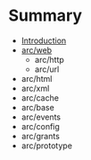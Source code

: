 # Summary

* [Introduction](README.md)
* [arc/web](chapter1.md)
   * arc/http
   * arc/url
* arc/html
* arc/xml
* arc/cache
* arc/base
* arc/events
* arc/config
* arc/grants
* arc/prototype

